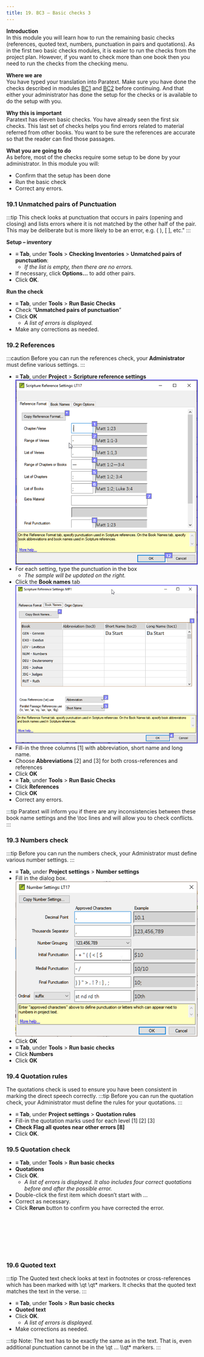 ```yaml
---
title: 19. BC3 – Basic checks 3
---
```

**Introduction**  
In this module you will learn how to run the remaining basic checks (references, quoted text, numbers, punctuation in pairs and quotations). As in the first two basic checks modules, it is easier to run the checks from the project plan. However, if you want to check more than one book then you need to run the checks from the checking menu.

**Where we are**  
You have typed your translation into Paratext. Make sure you have done the checks described in modules [BC1](../02-Stage-1/5.BC1.md) and [BC2](../03-Stage-2/12.BC2.md) before continuing. And that either your administrator has done the setup for the checks or is available to do the setup with you.

**Why this is important**  
Paratext has eleven basic checks. You have already seen the first six checks. This last set of checks helps you find errors related to material referred from other books. You want to be sure the references are accurate so that the reader can find those passages.

**What you are going to do**  
As before, most of the checks require some setup to be done by your administrator. In this module you will:

-  Confirm that the setup has been done
-  Run the basic check
-  Correct any errors.

### 19.1 Unmatched pairs of Punctuation
:::tip
This check looks at punctuation that occurs in pairs (opening and closing) and lists errors where it is not matched by the other half of the pair. This may be deliberate but is more likely to be an error, e.g. ( ), [ ], etc."
:::

**Setup – inventory**  
-  **≡ Tab**, under **Tools** \> **Checking Inventories** \> **Unmatched pairs of punctuation**:  
    -  *If the list is empty, then there are no errors.*
-  If necessary, click **Options…** to add other pairs.
-  Click **OK**.

**Run the check**  
-  **≡ Tab**, under **Tools** \> **Run Basic Checks**
-  Check “**Unmatched pairs of punctuation**”
-  Click **OK**  
    -  *A list of errors is displayed.*
-  Make any corrections as needed.

### 19.2 References
:::caution
Before you can run the references check, your **Administrator** must define various settings.
:::
-  **≡ Tab**, under **Project** \> **Scripture reference settings**  
    ![](../media/3c1285a01332fb29eae740742aa7e93f.png)
-  For each setting, type the punctuation in the box  
    -  *The sample will be updated on the right.*
-  Click the **Book names** tab  
    ![](../media/467ba2802d10332431011d3088c21007.png)
-  Fill-in the three columns [1] with abbreviation, short name and long name.
-  Choose **Abbreviations** [2] and [3] for both cross-references and references
-  Click **OK**
-  **≡ Tab**, under **Tools** \> **Run Basic Checks**
-  Click **References**
-  Click **OK**
-  Correct any errors.

:::tip
Paratext will inform you if there are any inconsistencies between these book name settings and the \\toc lines and will allow you to check conflicts.
:::
### 19.3 Numbers check
:::tip
Before you can run the numbers check, your Administrator must define various number settings.
:::
-  **≡ Tab,** under **Project settings** \> **Number settings**
-  Fill in the dialog box.  
    ![](../media/4b329d472418ce7ddd29314a741ea75c.png)
-  Click **OK**
-  **≡ Tab**, under **Tools** \> **Run basic checks**
-  Click **Numbers**
-  Click **OK**

### 19.4 Quotation rules
The quotations check is used to ensure you have been consistent in marking the direct speech correctly.
:::tip
Before you can run the quotation check, your Administrator must define the rules for your quotations.
:::
-  **≡ Tab**, under **Project settings** \> **Quotation rules**
-  Fill-in the quotation marks used for each level [1] [2] [3]
-  **Check Flag all quotes near other errors [8]**
-  Click **OK**.

### 19.5 Quotation check
-  **≡ Tab**, under **Tools** \> **Run basic checks**
-  **Quotations**
-  Click **OK**.  
    -  *A list of errors is displayed. It also includes four correct quotations before and after the possible error.*
-  Double-click the first item which doesn’t start with …
-  Correct as necessary.
-  Click **Rerun** button to confirm you have corrected the error.


 
----

 
----
### 19.6 Quoted text
:::tip
The Quoted text check looks at text in footnotes or cross-references which has been marked with \\qt \\qt\* markers. It checks that the quoted text matches the text in the verse.
:::
-  **≡ Tab**, under **Tools** \> **Run basic checks**
-  **Quoted text**
-  Click **OK**.  
    -  *A list of errors is displayed.*
-  Make corrections as needed.

:::tip
Note: The text has to be exactly the same as in the text. That is, even additional punctuation cannot be in the \\qt … \\\\qt\* markers.
:::

